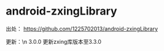 # android-zxingLibrary

出处：
https://github.com/1225702013/android-zxingLibrary

更新：\n
3.0.0 更新zxing库版本至3.3.0
